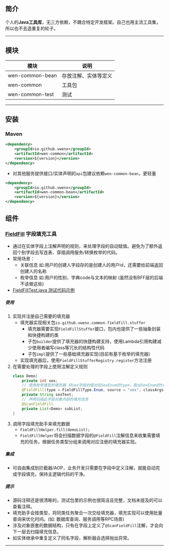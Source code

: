 ## 简介
个人的**Java工具库**，无三方依赖，不耦合特定开发框架。自己也用主流工具集，所以也不去造重复的轮子。
<hr/>

## 模块

| 模块              | 说明         |
|-----------------|------------|
| wen-common-bean | 存放注解、实体等定义 |
| wen-common      | 工具包        |
| wen-common-test | 测试         |
               
<hr/>

## 安装
### Maven
```xml
<dependency>
    <groupId>io.github.vwenx</groupId>
    <artifactId>wen-common</artifactId>
    <version>${version}</version>
</dependency>
```
- 对其他服务提供接口/实体声明的`api`包建议依赖`wen-common-bean`，更轻量
```xml
<dependency>
    <groupId>io.github.vwenx</groupId>
    <artifactId>wen-common-bean</artifactId>
    <version>${version}</version>
</dependency>
```

## 组件

### [FieldFill](wen-common%2Fsrc%2Fmain%2Fjava%2Fio%2Fgithub%2Fvwenx%2Fcommon%2Ffieldfill) 字段填充工具
- 通过在实体字段上注解声明的规则，来处理字段的自动赋值。避免为了额外返回个别字段去写连表、穿插调用服务/转换枚举的代码。
- 常用场景：
  - 关联信息 如:用户的创建人字段存的是创建人的用户id，还需要给前端返回创建人的名称
  - 枚举信息 如:用户的性别、字典code与文本的映射 (虽然没有BFF层的后端不该做这些)
- [FieldFillTest.java 测试代码示例](wen-common-test%2Fsrc%2Fmain%2Fjava%2Fio%2Fgithub%2Fvwenx%2Fcommon%2Ftest%2Ffieldfill%2FFieldFillTest.java)
##### 使用
1. 实现并注册自己需要的填充器
   - 填充器实现相关包`io.github.vwenx.common.fieldfill.stuffer`
       - 填充器需要实现`FieldFillStuffer`接口，包内也提供了一些抽象封装和快捷构建的类
       - 子包`builder`提供了填充器的快捷构建支持，使用Lambda引用构建减少使用者编写class等冗长的结构性代码
       - 子包`impl`提供了一些基础填充器实现(目前有基于枚举的填充器)
   - 实现填充器后，使用`FieldFillStufferRegistry.register`方法注册
2. 在需要处理的字段上使用注解定义规则
    ```java
    class Demo{
        private int sex;
        // 使用枚举类型的填充器 将sex字段的值对应SexEnum的type，取出SexEnum的text填充到sexText字段上 
        @FieldFill(type = FieldFillType.Enum, source = "sex", classArgs = SexEnum.class, args = {"type", "text"})
        private String sexText;
        // 声明扫描此字段对象内部的填充信息
        @ScanFieldFill
        private List<Demo> subList;
    }
    ```
3. 调用字段填充助手来填充数据
   - `FieldFillHelper.fill(demoList);`
   - `FieldFillHelper`将会扫描数据字段的`@FieldFill`注解信息来收集需要填充的任务，根据任务类型分组来调用对应注册的填充器实现。

##### 集成
- 可自由集成到拦截器/AOP，业务开发只需要在字段中定义注解，就能自动完成字段填充，保持主逻辑代码的干净。

##### 提示
- 源码注释还是很清晰的，测试包里的示例也很简洁且完整，文档未提及的可以查看注释。
- 填充助手会按类型，将同类任务聚合一次交给填充器，填充实现可以使用批量查询来优化时间。(如: 数据库查询、服务调用等RPC场景)
- 涉及对象嵌套的数据结构，只有在字段上定义了`@ScanFieldFill`注解，才会向下一层去扫描填充信息。
- 如实体继承中重复定义了同名字段，解析器会选择抛出异常。

<hr/>